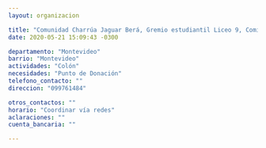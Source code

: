 ```yaml
---
layout: organizacion

title: "Comunidad Charrúa Jaguar Berá, Gremio estudiantil Liceo 9, Comisión del Castillo"
date: 2020-05-21 15:09:43 -0300

departamento: "Montevideo"
barrio: "Montevideo"
actividades: "Colón"
necesidades: "Punto de Donación"
telefono_contacto: ""
direccion: "099761484"

otros_contactos: ""
horario: "Coordinar vía redes"
aclaraciones: ""
cuenta_bancaria: ""

---
```

